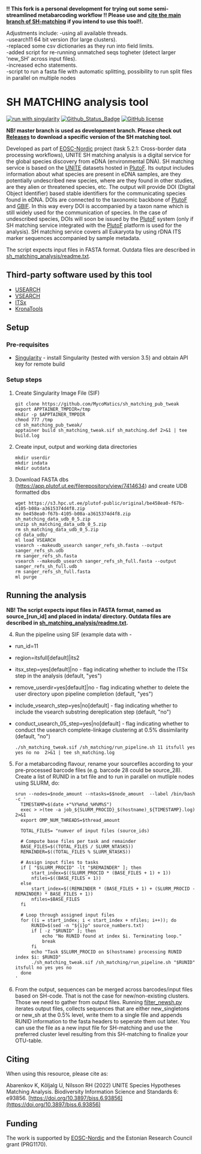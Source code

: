 **!! This fork is a personal development for trying out some semi-streamlined metabarcoding workflow !! Please use and [cite the main branch of SH-matching](https://github.com/TU-NHM/sh_matching_pub) if you intend to use this tool!!.**

Adjustments include:
-using all available threads.  
-usearch11 64 bit version (for large clusters).  
-replaced some csv dictionaries as they run into field limits.  
-added script for re-running unmatched seqs togheter (detect larger 'new_SH' across input files).  
-increased echo statements.  
-script to run a fasta file with automatic splitting, possibility to run split files in parallel on multiple nodes

# SH MATCHING analysis tool

[![run with singularity](https://img.shields.io/badge/run%20with-singularity-blue?style=flat&logo=singularity)](https://sylabs.io/docs/)
[![Github_Status_Badge](https://img.shields.io/badge/GitHub-2.0.0-blue.svg)](https://github.com/TU-NHM/sh_matching_pub)
[![GitHub license](https://img.shields.io/github/license/TU-NHM/sh_matching_pub)](https://github.com/TU-NHM/sh_matching_pub/blob/master/LICENSE.md)

**NB! master branch is used as development branch. Please check out [Releases](https://github.com/TU-NHM/sh_matching_pub/releases) to download a specific version of the SH matching tool.**

Developed as part of [EOSC-Nordic](https://www.eosc-nordic.eu/) project (task 5.2.1: Cross-border data processing workflows), UNITE SH matching analysis is a digital service for the global species discovery from eDNA (environmental DNA). SH matching service is based on the [UNITE](https://unite.ut.ee) datasets hosted in [PlutoF](https://plutof.ut.ee). Its output includes information about what species are present in eDNA samples, are they potentially undescribed new species, where are they found in other studies, are they alien or threatened species, etc. The output will provide DOI (Digital Object Identifier) based stable identifiers for the communicating species found in eDNA. DOIs are connected to the taxonomic backbone of [PlutoF](https://plutof.ut.ee) and [GBIF](https://www.gbif.org). In this way every DOI is accompanied by a taxon name which is still widely used for the communication of species. In the case of undescribed species, DOIs will soon be issued by the [PlutoF](https://plutof.ut.ee) system (only if SH matching service integrated with the [PlutoF](https://plutof.ut.ee) platform is used for the analysis). SH matching service covers all Eukaryota by using rDNA ITS marker sequences accompanied by sample metadata.

The script expects input files in FASTA format. Outdata files are described in [sh_matching_analysis/readme.txt](https://github.com/TU-NHM/sh_matching_pub/blob/master/sh_matching_analysis/readme.txt).

## Third-party software used by this tool

* [USEARCH](https://www.drive5.com/usearch/)
* [VSEARCH](https://github.com/torognes/vsearch)
* [ITSx](https://microbiology.se/software/itsx/)
* [KronaTools](https://github.com/marbl/Krona/wiki/KronaTools)

## Setup

### Pre-requisites

* [Singularity](https://sylabs.io/singularity/) - install Singularity (tested with version 3.5) and obtain API key for remote build

### Setup steps

1. Create Singularity Image File (SIF)
    ```console
    git clone https://github.com/MycoMatics/sh_matching_pub_tweak
    export APPTAINER_TMPDIR=/tmp
    mkdir -p $APPTAINER_TMPDIR
    chmod 777 /tmp
    cd sh_matching_pub_tweak/
    apptainer build sh_matching_tweak.sif sh_matching.def 2>&1 | tee build.log
    ```

2. Create input, output and working data directories
    ```console
    mkdir userdir
    mkdir indata
    mkdir outdata
    ```

3. Download FASTA dbs (https://app.plutof.ut.ee/filerepository/view/7414634) and create UDB formatted dbs
    ```console
    wget https://s3.hpc.ut.ee/plutof-public/original/be458ea0-f67b-4105-b08a-a3615374d4f8.zip
    mv be458ea0-f67b-4105-b08a-a3615374d4f8.zip sh_matching_data_udb_0_5.zip
    unzip sh_matching_data_udb_0_5.zip
    rm sh_matching_data_udb_0_5.zip
    cd data_udb/
    ml load VSEARCH
    vsearch --makeudb_usearch sanger_refs_sh.fasta --output sanger_refs_sh.udb
    rm sanger_refs_sh.fasta
    vsearch --makeudb_usearch sanger_refs_sh_full.fasta --output sanger_refs_sh_full.udb
    rm sanger_refs_sh_full.fasta
    ml purge
    ```

## Running the analysis

**NB! The script expects input files in FASTA format, named as source_[run_id] and placed in indata/ directory. Outdata files are described in [sh_matching_analysis/readme.txt](https://github.com/TU-NHM/sh_matching_pub/blob/master/sh_matching_analysis/readme.txt).**

4. Run the pipeline using SIF (example data with -

* run_id=11
* region=itsfull[default]|its2
* itsx_step=yes[default]|no - flag indicating whether to include the ITSx step in the analysis (default, "yes")
* remove_userdir=yes[default]|no - flag indicating whether to delete the user directory upon pipeline completion (default, "yes")
* include_vsearch_step=yes|no[default] - flag indicating whether to include the vsearch substring dereplication step (default, "no")
* conduct_usearch_05_step=yes|no[default] - flag indicating whether to conduct the usearch complete-linkage clustering at 0.5% dissimilarity (default, "no")

    ```console
    ./sh_matching_tweak.sif /sh_matching/run_pipeline.sh 11 itsfull yes yes no no  2>&1 | tee sh_matching.log
    ```
5. For a metabarcoding flavour, rename your sourcefiles according to your pre-processed barcode files (e.g. barcode 28 could be source_28). Create a list of RUNID in a txt file and to run in parallel on mutliple nodes using SLURM, do:
    ```console
    srun --nodes=$node_amount --ntasks=$$node_amount  --label /bin/bash -c '
      TIMESTAMP=$(date +"%Y%m%d_%H%M%S")
      exec > >(tee -a job_${SLURM_PROCID}_$(hostname)_${TIMESTAMP}.log) 2>&1
      export OMP_NUM_THREADS=$thread_amount
    
      TOTAL_FILES= "numver of input files (source_ids)
    
      # Compute base files per task and remainder
      BASE_FILES=$((TOTAL_FILES / SLURM_NTASKS))
      REMAINDER=$((TOTAL_FILES % SLURM_NTASKS))
    
      # Assign input files to tasks
      if [ "$SLURM_PROCID" -lt "$REMAINDER" ]; then
          start_index=$((SLURM_PROCID * (BASE_FILES + 1) + 1))
          nfiles=$((BASE_FILES + 1))
      else
          start_index=$((REMAINDER * (BASE_FILES + 1) + (SLURM_PROCID - REMAINDER) * BASE_FILES + 1))
          nfiles=$BASE_FILES
      fi
    
      # Loop through assigned input files
      for ((i = start_index; i < start_index + nfiles; i++)); do
          RUNID=$(sed -n "${i}p" source_numbers.txt)
          if [ -z "$RUNID" ]; then
              echo "No RUNID found at index $i. Terminating loop."
              break
          fi
          echo "Task $SLURM_PROCID on $(hostname) processing RUNID index $i: $RUNID"
          ./sh_matching_tweak.sif /sh_matching/run_pipeline.sh "$RUNID" itsfull no yes yes no
      done
    '
    ```

6. From the output, sequences can be merged across barcodes/input files based on SH-code. That is not the case for new/non-existing clusters. Those we need to gather from output files. Running [filter_newsh.py]() iterates output files, collects sequences that are either new_singletons or new_sh at the 0.5% level, write them to a single file and appends RUNID information to the fasta headers to seperate them out later.
You can use the file as a new input file for SH-matching and use the preferred cluster level resulting from this SH-matching to finalize your OTU-table.

## Citing

When using this resource, please cite as:

Abarenkov K, Kõljalg U, Nilsson RH (2022) UNITE Species Hypotheses Matching Analysis. Biodiversity Information Science and Standards 6: e93856. [https://doi.org/10.3897/biss.6.93856](https://doi.org/10.3897/biss.6.93856)

## Funding

The work is supported by [EOSC-Nordic](https://eosc-nordic.eu/) and the Estonian Research Council grant (PRG1170).
